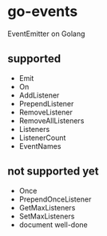 # go-events
EventEmitter on Golang

## supported
- Emit
- On
- AddListener
- PrependListener
- RemoveListener
- RemoveAllListeners
- Listeners
- ListenerCount
- EventNames

## not supported yet
- Once
- PrependOnceListener
- GetMaxListeners
- SetMaxListeners
- document well-done
